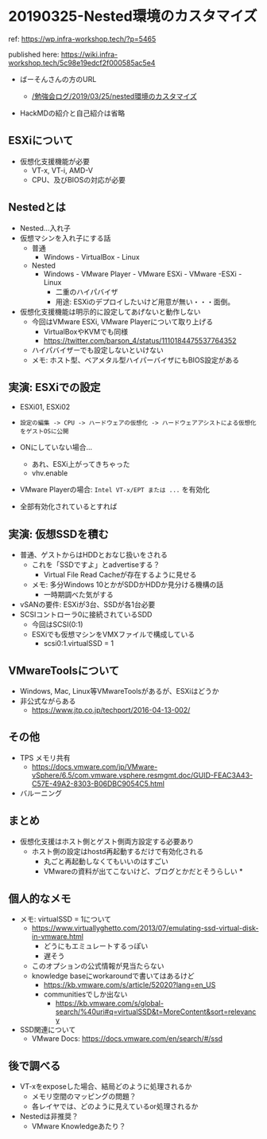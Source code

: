 # 20190325-Nested環境のカスタマイズ

ref: https://wp.infra-workshop.tech/?p=5465

published here: https://wiki.infra-workshop.tech/5c98e19edcf2f000585ac5e4

* ばーそんさんの方のURL
  * [/勉強会ログ/2019/03/25/nested環境のカスタマイズ](https://wiki.infra-workshop.tech/5c98b2430b256300423debb5)

* HackMDの紹介と自己紹介は省略

## ESXiについて

* 仮想化支援機能が必要
  * VT-x, VT-i, AMD-V
  * CPU、及びBIOSの対応が必要

## Nestedとは

* Nested...入れ子
* 仮想マシンを入れ子にする話
  * 普通
    * Windows - VirtualBox - Linux
  * Nested
    * Windows - VMware Player - VMware ESXi - VMware -ESXi - Linux
      * 二重のハイパバイザ
      * 用途: ESXiのデプロイしたいけど用意が無い・・・面倒。
* 仮想化支援機能は明示的に設定してあげないと動作しない
  * 今回はVMware ESXi, VMware Playerについて取り上げる
    * VirtualBoxやKVMでも同様
    * https://twitter.com/barson_4/status/1110184475537764352
  * ハイパバイザーでも設定しないといけない
  * メモ: ホスト型、ベアメタル型ハイパーバイザにもBIOS設定がある

## 実演: ESXiでの設定

* ESXi01, ESXi02
* `設定の編集 -> CPU -> ハードウェアの仮想化 -> ハードウェアアシストによる仮想化をゲストOSに公開`
* ONにしていない場合...
  * あれ、ESXi上がってきちゃった
  * vhv.enable
* VMware Playerの場合: `Intel VT-x/EPT または ...` を有効化

* 全部有効化されているとすれば

## 実演: 仮想SSDを積む

* 普通、ゲストからはHDDとおなじ扱いをされる
  * これを「SSDですよ」とadvertiseする？
    * Virtual File Read Cacheが存在するように見せる
  * メモ: 多分Windows 10とかがSDDかHDDか見分ける機構の話
    * 一時期調べた気がする
* vSANの要件: ESXiが3台、SSDが各1台必要
* SCSIコントローラ0に接続されているSDD
  * 今回はSCSI(0:1)
  * ESXiでも仮想マシンをVMXファイルで構成している
    * scsi0:1.virtualSSD = 1

## VMwareToolsについて

* Windows, Mac, Linux等VMwareToolsがあるが、ESXiはどうか
* 非公式ながらある
  * https://www.jtp.co.jp/techport/2016-04-13-002/

## その他

* TPS メモリ共有
  * https://docs.vmware.com/jp/VMware-vSphere/6.5/com.vmware.vsphere.resmgmt.doc/GUID-FEAC3A43-C57E-49A2-8303-B06DBC9054C5.html
* バルーニング

## まとめ

* 仮想化支援はホスト側とゲスト側両方設定する必要あり
  * ホスト側の設定はhostd再起動するだけで有効化される
    * 丸ごと再起動しなくてもいいのはすごい
    * VMwareの資料が出てこないけど、ブログとかだとそうらしい
      * 

## 個人的なメモ

* メモ: virtualSSD = 1について
  * https://www.virtuallyghetto.com/2013/07/emulating-ssd-virtual-disk-in-vmware.html
    * どうにもエミュレートするっぽい
    * 遅そう
  * このオプションの公式情報が見当たらない
  * knowledge baseにworkaroundで書いてはあるけど
    * https://kb.vmware.com/s/article/52020?lang=en_US
    * communitiesでしか出ない
      * https://kb.vmware.com/s/global-search/%40uri#q=virtualSSD&t=MoreContent&sort=relevancy
* SSD関連について
  * VMware Docs: https://docs.vmware.com/en/search/#/ssd

## 後で調べる

* VT-xをexposeした場合、結局どのように処理されるか
  * メモリ空間のマッピングの問題？
  * 各レイヤでは、どのように見えているor処理されるか
* Nestedは非推奨？
  * VMware Knowledgeあたり？